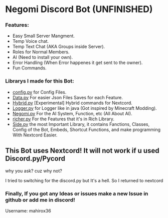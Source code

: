 # Negomi Discord Bot (UNFINISHED)

### Features:

- Easy Small Server Mangment.
- Temp Voice chat.
- Temp Text Chat (AKA Groups inside Server).
- Roles for Normal Members.
- AI (Need to install your own).
- Error Handling (When Error happenes it get sent to the owner).
- Fun Commands.

### Librarys I made for this Bot:

- [config.py](https://github.com/mahirox36/Negomi/blob/main/Lib/config.py) for Config Files.
- [Data.py](https://github.com/mahirox36/Negomi/blob/main/Lib/Data.py) For easier Json Files Saves for each Feature.
- [Hybrid.py](https://github.com/mahirox36/Negomi/blob/main/Lib/Hybrid.py) [Experimental] Hybrid commands for Nextcord.
- [Logger.py](https://github.com/mahirox36/Negomi/blob/main/Lib/Logger.py) for Logger like in java (Got inspired by Minecraft Modding).
- [Negomi.py](https://github.com/mahirox36/Negomi/blob/main/Lib/Negomi.py) For the AI System, Function, etc (All About AI).
- [richer.py](https://github.com/mahirox36/Negomi/blob/main/Lib/richer.py) For the Features that it's in Rich Library.
- [Side.py](https://github.com/mahirox36/Negomi/blob/main/Lib/Side.py) the most Important Library, it contains Fanctions, Classes, Config of the Bot, Embeds, Shortcut Functions, and make programming With Nextcord Easier.

## This Bot uses Nextcord! It will not work if u used Discord.py/Pycord

why you ask? cuz why not?

I tried to switching for the discord.py but It's a hell. So I returned to nextcord

### Finally, If you got any Ideas or issues make a new Issue in github or add me in discord!

Username: mahirox36
